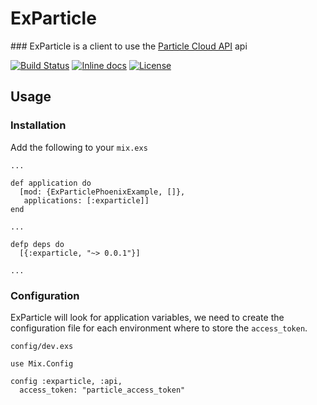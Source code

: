 # ExParticle

### ExParticle is a client to use the [Particle Cloud API](https://docs.particle.io/reference/api/) api

[![Build Status](https://travis-ci.org/mtanzi/exparticle.svg?branch=master)](https://travis-ci.org/mtanzi/exparticle) [![Inline docs](http://inch-ci.org/github/mtanzi/exparticle.svg)](http://inch-ci.org/github/mtanzi/exparticle) [![License](http://img.shields.io/badge/license-MIT-brightgreen.svg)](http://opensource.org/licenses/MIT)

## Usage

### Installation

Add the following to your `mix.exs`

````
...

def application do
  [mod: {ExParticlePhoenixExample, []},
   applications: [:exparticle]]
end

...

defp deps do
  [{:exparticle, "~> 0.0.1"}]

...

````

### Configuration

ExParticle will look for application variables, we need to create the configuration file for each environment where to store the `access_token`.

`config/dev.exs`
````
use Mix.Config

config :exparticle, :api,
  access_token: "particle_access_token"
````
